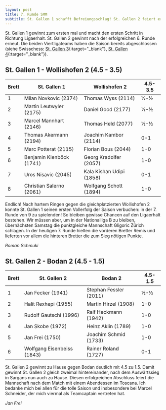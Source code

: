 ```yaml
---
layout: post
title: 7. Runde SMM
subtitle: St. Gallen 1 schafft Befreiungsschlag! St. Gallen 2 feiert erfolgreiche Schlussrunde.
---
```


St. Gallen 1 gewinnt zum ersten mal und macht den ersten Schritt in Richtung Ligaerhalt. St. Gallen 2 gewinnt nach der erfolgreichen 6. Runde erneut. Die beiden Viertligateams haben die Saison bereits abgeschlossen (siehe Swisschess: [St. Gallen 3](https://www.swisschess.ch/smm.html?old=L3R1cm5pZXJlL3NtbS5waHA_YWphaHI9MjAyMiZhcm91bmQ9NyZhbGlnYT02){:target="\_blank"}, [St. Gallen 4](https://www.swisschess.ch/smm.html?old=L3R1cm5pZXJlL3NtbS5waHA_YWphaHI9MjAyMiZhZ3J1cHBlPTYwMiZhbGlnYT02JmFyb3VuZD03){:target="\_blank"}).

## St. Gallen 1 - Wollishofen 2 (4.5 - 3.5)

| Brett | St. Gallen 1             | Wollishofen 2            | 4.5-3.5 |
|-------|--------------------------|--------------------------|---------|
| 1     | Milan Novkovic (2374)    | Thomas Wyss (2114)       | ½-½     |
| 2     | Martin Leutwyler (2175)  | Daniel Good (2177)       | ½-½     |
| 3     | Marcel Mannhart (2146)   | Thomas Held (2077)       | ½-½     |
| 4     | Thomas Akermann (2194)   | Joachim Kambor (2114)    | 0-1     |
| 5     | Marc Potterat (2115)     | Florian Bous (2044)      | 1-0     |
| 6     | Benjamin Kienböck (1741) | Georg Kradolfer (2057)   | 1-0     |
| 7     | Uros Nisavic (2045)      | Kala Kishan Udipi (1858) | 0-1     |
| 8     | Christian Salerno (2061) | Wolfgang Schott (1894)   | 1-0     |

Endlich! Nach hartem Ringen gegen die gleichplatzierten Wollishofen 2 konnte St. Gallen 1 seinen ersten Vollerfolg der Saison verbuchen: in der 7. Runde von 9 zu spielenden!
So bleiben gewisse Chancen auf den Ligaerhalt bestehen. Wir müssen aber, um in der Nationalliga B zu bleiben, übernächsten Samstag die punktgleiche Mannschaft Gligoric Zürich schlagen.
In der heutigen 7. Runde hielten die vorderen Bretter Remis und lieferten vor allem die hinteren Bretter die zum Sieg nötigen Punkte.

_Roman Schmuki_

## St. Gallen 2 - Bodan 2 (4.5 - 1.5)

| Brett | St. Gallen 2               | Bodan 2                | 4.5-1.5 |
|-------|----------------------------|------------------------|---------|
| 1     | Jan Fecker (1941)          | Stephan Fessler (2011) | ½-½     |
| 2     | Halit Rexhepi (1955)       | Martin Hirzel (1908)   | 1-0     |
| 3     | Rudolf Gautschi (1996)     | Ralf Heckmann (1942)   | 1-0     |
| 4     | Jan Skobe (1972)           | Heinz Aklin (1789)     | 1-0     |
| 5     | Jan Frei (1750)            | Joachim Schmid (1733)  | 1-0     |
| 6     | Wolfgang Eisenbeiss (1843) | Rainer Roland (1727)   | 0-1     |

St. Gallen 2 gewinnt zu Hause gegen Bodan deutlich mit 4.5 zu 1.5. Damit gewinnt St. Gallen 2 gleich zweimal hintereinander, nach dem Auswärtssieg in Sargans nun auch zu Hause. Diesen erfolgreichen Abschluss feiert die Mannschaft nach dem Match mit einem Abendessen im Toscana. Ich bedanke mich bei allen für die tolle Saison und insbesondere bei Marcel Schneider, der mich viermal als Teamcaptain vertreten hat.

_Jan Frei_

